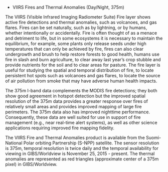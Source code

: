 * VIIRS Fires and Thermal Anomalies (Day/Night, 375m)

The VIIRS (Visible Infrared Imaging Radiometer Suite) Fire layer shows active fire detections and thermal anomalies, such as volcanoes, and gas flares. Fires can be set naturally, such as by lightning, or by humans, whether intentionally or accidentally. Fire is often thought of as a menace and detriment to life, but in some ecosystems it is necessary to maintain the equilibrium, for example, some plants only release seeds under high temperatures that can only be achieved by fire, fires can also clear undergrowth and brush to help restore forests to good health, humans use fire in slash and burn agriculture, to clear away last year’s crop stubble and provide nutrients for the soil and to clear areas for pasture. The fire layer is useful for studying the spatial and temporal distribution of fire, to locate persistent hot spots such as volcanoes and gas flares, to locate the source of air pollution from smoke that may have adverse human health impacts. 

The 375m I-band data complements the MODIS fire detections; they both show good agreement in hotspot detection but the improved spatial resolution of the 375m data provides a greater response over fires of relatively small areas and provides improved mapping of large fire perimeters. The 375m data also has improved nighttime performance. Consequently, these data are well suited for use in support of fire management (e.g., near real-time alert systems), as well as other science applications requiring improved fire mapping fidelity. 

The VIIRS Fire and Thermal Anomalies product is available from the Suomi-National Polar orbiting Partnership (S-NPP) satellite. The sensor resolution is 375m, temporal resolution is twice daily and the temporal availability for viewing in GIBS/Worldview is November 25, 2015 - present. The thermal anomalies are represented as red triangles (approximate center of a 375m pixel) in GIBS/Worldview.
